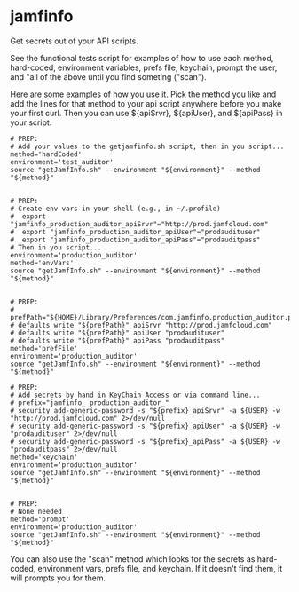 # jamfinfo

Get secrets out of your API scripts.

See the functional tests script for examples of how to use each method, hard-coded, environment variables, prefs file, keychain, prompt the user, and "all of the above until you find someting ("scan"). 


Here are some examples of how you use it. Pick the method you like and add the lines for that method to your api script anywhere before you make your first curl. Then you can use ${apiSrvr}, ${apiUser}, and ${apiPass} in your script. 

```
# PREP: 
# Add your values to the getjamfinfo.sh script, then in you script...
method='hardCoded'
environment='test_auditor'
source "getJamfInfo.sh" --environment "${environment}" --method "${method}"


# PREP: 
# Create env vars in your shell (e.g., in ~/.profile)
#  export "jamfinfo_production_auditor_apiSrvr"="http://prod.jamfcloud.com"
#  export "jamfinfo_production_auditor_apiUser"="prodaudituser"
#  export "jamfinfo_production_auditor_apiPass"="prodauditpass"
# Then in you script...
environment='production_auditor'
method='envVars'
source "getJamfInfo.sh" --environment "${environment}" --method "${method}"


# PREP: 
# prefPath="${HOME}/Library/Preferences/com.jamfinfo.production_auditor.plist"
# defaults write "${prefPath}" apiSrvr "http://prod.jamfcloud.com"
# defaults write "${prefPath}" apiUser "prodaudituser"
# defaults write "${prefPath}" apiPass "prodauditpass"
method='prefFile'
environment='production_auditor'
source "getJamfInfo.sh" --environment "${environment}" --method "${method}"

# PREP: 
# Add secrets by hand in KeyChain Access or via command line... 
# prefix="jamfinfo_ production_auditor_"
# security add-generic-password -s "${prefix}_apiSrvr" -a ${USER} -w "http://prod.jamfcloud.com" 2>/dev/null
# security add-generic-password -s "${prefix}_apiUser" -a ${USER} -w "prodaudituser" 2>/dev/null
# security add-generic-password -s "${prefix}_apiPass" -a ${USER} -w "prodauditpass" 2>/dev/null
method='keychain'
environment='production_auditor'
source "getJamfInfo.sh" --environment "${environment}" --method "${method}"


# PREP: 
# None needed
method='prompt'
environment='production_auditor'
source "getJamfInfo.sh" --environment "${environment}" --method "${method}"

```

You can also use the "scan" method which looks for the secrets as hard-coded, environment vars, prefs file, and keychain. If it doesn't find them, it will prompts you for them. 